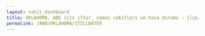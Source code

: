 ```yaml
---
layout: vakit_dashboard
title: OKLAHOMA, ABD için iftar, namaz vakitleri ve hava durumu - ilçe/eyalet seç
permalink: /ABD/OKLAHOMA/STILLWATER
---
```


<script type="text/javascript">
  var GLOBAL_COUNTRY = 'ABD';
  var GLOBAL_CITY = 'OKLAHOMA';
  var GLOBAL_STATE = 'STILLWATER';
  var lat = 72;
  var lon = 21;
</script>
